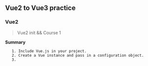 ## Vue2 to Vue3 practice

### Vue2
> Vue2 init && Course 1

**Summary**

```
   1. Include Vue.js in your project.
   2. Create a Vue instance and pass in a configuration object.
   3. 
```